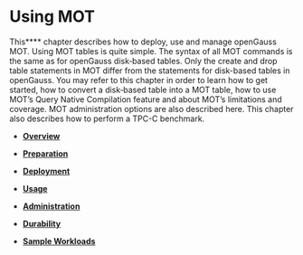 # Using MOT<a name="EN-US_TOPIC_0260488120"></a>

This****  chapter describes how to deploy, use and manage openGauss MOT. Using MOT tables is quite simple. The syntax of all MOT commands is the same as for openGauss disk‑based tables. Only the create and drop table statements in MOT differ from the statements for disk-based tables in openGauss. You may refer to this chapter in order to learn how to get started, how to convert a disk‑based table into a MOT table, how to use MOT’s Query Native Compilation feature and about MOT’s limitations and coverage. MOT administration options are also described here. This chapter also describes how to perform a TPC-C benchmark.

-   **[Overview](overview.md)**  

-   **[Preparation](preparation.md)**  

-   **[Deployment](deployment.md)**  

-   **[Usage](usage.md)**  

-   **[Administration](administration.md)**  

-   **[Durability](durability.md)**  

-   **[Sample Workloads](sample-workloads.md)**  


